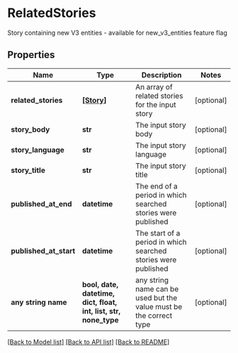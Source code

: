# RelatedStories

Story containing new V3 entities - available for new_v3_entities feature flag

## Properties
Name | Type | Description | Notes
------------ | ------------- | ------------- | -------------
**related_stories** | [**[Story]**](Story.md) | An array of related stories for the input story | [optional] 
**story_body** | **str** | The input story body | [optional] 
**story_language** | **str** | The input story language | [optional] 
**story_title** | **str** | The input story title | [optional] 
**published_at_end** | **datetime** | The end of a period in which searched stories were published | [optional] 
**published_at_start** | **datetime** | The start of a period in which searched stories were published | [optional] 
**any string name** | **bool, date, datetime, dict, float, int, list, str, none_type** | any string name can be used but the value must be the correct type | [optional]

[[Back to Model list]](../README.md#documentation-for-models) [[Back to API list]](../README.md#documentation-for-api-endpoints) [[Back to README]](../README.md)


